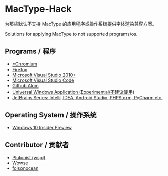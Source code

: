 # MacType-Hack
为那些默认不支持 MacType 的应用程序或操作系统提供字体渲染兼容方案。

Solutions for applying MacType to not supported programs/os.

## Programs / 程序

* [*Chromium](chromium.md)
* [Firefox](firefox.md)
* [Microsoft Visual Studio 2010+](https://www.textarea.com/simodorg/solve-mactype-doesnt-work-in-visual-studio-2015-251/)
* [Microsoft Visual Studio Code](vscode.md)
* [Github Atom](atom.md)
* [Universal Windows Application (Experimental/不建议使用)](http://tieba.baidu.com/p/4040192792)
* [JetBrains Series: Intellij IDEA, Android Studio, PHPStorm, PyCharm etc.](jetbrains.md)


## Operating System / 操作系统

* [Windows 10 Insider Preview](win10.md)

## Contributor / 贡献者

* [Plutonist (wspl)](https://github.com/wspl)
* [Wowse](https://github.com/wowse)
* [foisonocean](https://github.com/foisonocean)
